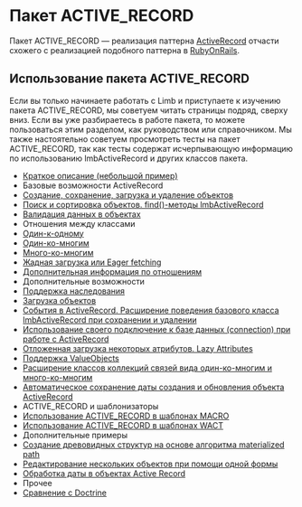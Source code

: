# Пакет ACTIVE_RECORD
Пакет ACTIVE_RECORD — реализация паттерна [ActiveRecord](http://en.wikipedia.org/wiki/ActiveRecord) отчасти схожего с реализацией подобного паттерна в [RubyOnRails](http://rubyonrails.org/).

## Использование пакета ACTIVE_RECORD
Если вы только начинаете работать с Limb и приступаете к изучению пакета ACTIVE_RECORD, мы советуем читать страницы подряд, сверху вниз. Если вы уже разбираетесь в работе пакета, то можете пользоваться этим разделом, как руководством или справочником. Мы также настоятельно советуем просмотреть тесты на пакет ACTIVE_RECORD, так как тесты содержат исчерпывающую информацию по использованию lmbActiveRecord и других классов пакета.

* [Краткое описание (небольшой пример)](./active_record/intro.md)
* Базовые возможности ActiveRecord
 * [Создание, сохранение, загрузка и удаление объектов](./active_record/crud.md)
 * [Поиск и сортировка объектов. find()-методы lmbActiveRecord](./active_record/find.md)
 * [Валидация данных в объектах](./active_record/validation.md)
* Отношения между классами
 * [Один-к-одному](./active_record/one_to_one.md)
 * [Один-ко-многим](./active_record/one_to_many.md)
 * [Много-ко-многим](./active_record/many_to_many.md)
 * [Жадная загрузка или Eager fetching](./active_record/eager_fetching.md)
 * [Дополнительная информация по отношениям](./active_record/more_on_relations.md)
* Дополнительные возможности
 * [Поддержка наследования](./active_record/inheritance.md)
 * [Загрузка объектов](./active_record/sql_exec.md)
 * [События в ActiveRecord. Расширение поведения базового класса lmbActiveRecord при сохранении и удалении](./active_record/enhancement.md)
 * [Использование своего подключение к базе данных (connection) при работе с ActiveRecord](./active_record/connection.md)
 * [Отложенная загрузка некоторых атрибутов. Lazy Attributes](./active_record/lazy_attributes.md)
 * [Поддержка ValueObjects](./active_record/value_objects.md)
 * [Расширение классов коллекций связей вида один-ко-многим и много-ко-многим](./active_record/how_to_extend_collections.md)
 * [Автоматическое сохранение даты создания и обновления объекта ActiveRecord](./active_record/ctime_utime.md)
* ACTIVE_RECORD и шаблонизаторы
 * [Использование ACTIVE_RECORD в шаблонах MACRO](./active_record/in_macro_templates.md)
 * [Использование ACTIVE_RECORD в шаблонах WACT](./active_record/in_wact_templates.md)
* Дополнительные примеры
 * [Создание древовидных структур на основе алгоритма materialized path](./active_record/materialized%20path.md)
 * [Редактирование нескольких объектов при помощи одной формы](./active_record/edit_multiple_objects.md)
 * [Обработка даты в объектах Active Record](./active_record/datetime_processing.md)
* Прочее
 * [Сравнение с Doctrine](./active_record/doctrine.md)
